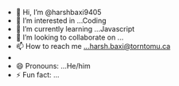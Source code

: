 - 👋 Hi, I’m @harshbaxi9405
- 👀 I’m interested in ...Coding 
- 🌱 I’m currently learning ...Javascript
- 💞️ I’m looking to collaborate on ...
- 📫 How to reach me ...harsh.baxi@torntomu.ca
- 
- 😄 Pronouns: ...He/him
- ⚡ Fun fact: ...

<!---
harshbaxi9405/harshbaxi9405 is a ✨ special ✨ repository because its `README.md` (this file) appears on your GitHub profile.
You can click the Preview link to take a look at your changes.
--->
